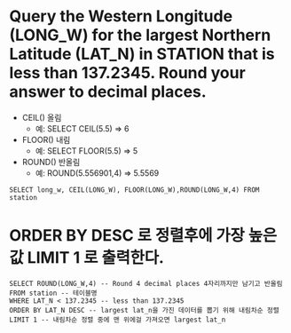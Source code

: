 # Query the Western Longitude (LONG_W) for the largest Northern Latitude (LAT_N) in STATION that is less than 137.2345. Round your answer to  decimal places.

* CEIL() 올림
  * 예: SELECT CEIL(5.5) => 6
* FLOOR() 내림
  * 예: SELECT FLOOR(5.5) => 5
* ROUND() 반올림
  * 예: ROUND(5.556901,4) => 5.5569


```
SELECT long_w, CEIL(LONG_W), FLOOR(LONG_W),ROUND(LONG_W,4) FROM station

```

# ORDER BY DESC 로 정렬후에 가장 높은 값 LIMIT 1 로 출력한다.

```
SELECT ROUND(LONG_W,4) -- Round 4 decimal places 4자리까지만 남기고 반올림
FROM station -- 테이블명
WHERE LAT_N < 137.2345 -- less than 137.2345
ORDER BY LAT_N DESC -- largest lat_n을 가진 데이터를 뽑기 위해 내림차순 정렬
LIMIT 1 -- 내림차순 정렬 중에 맨 위에걸 가져오면 largest lat_n